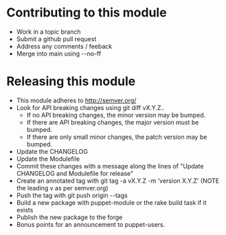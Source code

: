 # Contributing to this module #

 * Work in a topic branch
 * Submit a github pull request
 * Address any comments / feeback
 * Merge into main using --no-ff

# Releasing this module #

 * This module adheres to http://semver.org/
 * Look for API breaking changes using git diff vX.Y.Z..
   * If no API breaking changes, the minor version may be bumped.
   * If there are API breaking changes, the major version must be bumped.
   * If there are only small minor changes, the patch version may be bumped.
 * Update the CHANGELOG
 * Update the Modulefile
 * Commit these changes with a message along the lines of "Update CHANGELOG and
   Modulefile for release"
 * Create an annotated tag with git tag -a vX.Y.Z -m 'version X.Y.Z' (NOTE the
   leading v as per semver.org)
 * Push the tag with git push origin --tags
 * Build a new package with puppet-module or the rake build task if it exists
 * Publish the new package to the forge
 * Bonus points for an announcement to puppet-users.

